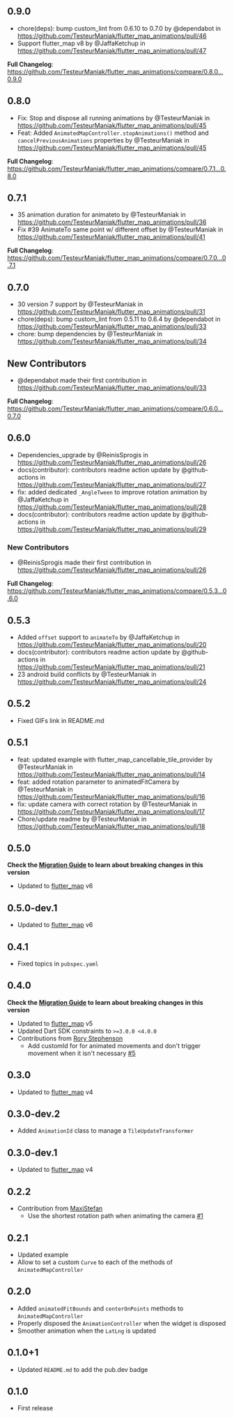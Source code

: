 ## 0.9.0

* chore(deps): bump custom_lint from 0.6.10 to 0.7.0 by @dependabot in https://github.com/TesteurManiak/flutter_map_animations/pull/46
* Support flutter_map v8 by @JaffaKetchup in https://github.com/TesteurManiak/flutter_map_animations/pull/47


**Full Changelog**: https://github.com/TesteurManiak/flutter_map_animations/compare/0.8.0...0.9.0

## 0.8.0

* Fix: Stop and dispose all running animations by @TesteurManiak in https://github.com/TesteurManiak/flutter_map_animations/pull/45
* Feat: Added `AnimatedMapController.stopAnimations()` method and `cancelPreviousAnimations` properties by @TesteurManiak in https://github.com/TesteurManiak/flutter_map_animations/pull/45


**Full Changelog**: https://github.com/TesteurManiak/flutter_map_animations/compare/0.7.1...0.8.0

## 0.7.1

* 35 animation duration for animateto by @TesteurManiak in https://github.com/TesteurManiak/flutter_map_animations/pull/36
* Fix #39 AnimateTo same point w/ different offset by @TesteurManiak in https://github.com/TesteurManiak/flutter_map_animations/pull/41

**Full Changelog**: https://github.com/TesteurManiak/flutter_map_animations/compare/0.7.0...0.7.1

## 0.7.0

* 30 version 7 support by @TesteurManiak in https://github.com/TesteurManiak/flutter_map_animations/pull/31
* chore(deps): bump custom_lint from 0.5.11 to 0.6.4 by @dependabot in https://github.com/TesteurManiak/flutter_map_animations/pull/33
* chore: bump dependencies by @TesteurManiak in https://github.com/TesteurManiak/flutter_map_animations/pull/34

## New Contributors
* @dependabot made their first contribution in https://github.com/TesteurManiak/flutter_map_animations/pull/33

**Full Changelog**: https://github.com/TesteurManiak/flutter_map_animations/compare/0.6.0...0.7.0


## 0.6.0

* Dependencies_upgrade by @ReinisSprogis in https://github.com/TesteurManiak/flutter_map_animations/pull/26
* docs(contributor): contributors readme action update by @github-actions in https://github.com/TesteurManiak/flutter_map_animations/pull/27
* fix: added dedicated `_AngleTween` to improve rotation animation by @JaffaKetchup in https://github.com/TesteurManiak/flutter_map_animations/pull/28
* docs(contributor): contributors readme action update by @github-actions in https://github.com/TesteurManiak/flutter_map_animations/pull/29

### New Contributors
* @ReinisSprogis made their first contribution in https://github.com/TesteurManiak/flutter_map_animations/pull/26

**Full Changelog**: https://github.com/TesteurManiak/flutter_map_animations/compare/0.5.3...0.6.0

## 0.5.3

* Added `offset` support to `animateTo` by @JaffaKetchup in https://github.com/TesteurManiak/flutter_map_animations/pull/20
* docs(contributor): contributors readme action update by @github-actions in https://github.com/TesteurManiak/flutter_map_animations/pull/21
* 23 android build conflicts by @TesteurManiak in https://github.com/TesteurManiak/flutter_map_animations/pull/24

## 0.5.2

* Fixed GIFs link in README.md

## 0.5.1

* feat: updated example with flutter_map_cancellable_tile_provider by @TesteurManiak in https://github.com/TesteurManiak/flutter_map_animations/pull/14
* feat: added rotation parameter to animatedFitCamera by @TesteurManiak in https://github.com/TesteurManiak/flutter_map_animations/pull/16
* fix: update camera with correct rotation by @TesteurManiak in https://github.com/TesteurManiak/flutter_map_animations/pull/17
* Chore/update readme by @TesteurManiak in https://github.com/TesteurManiak/flutter_map_animations/pull/18

## 0.5.0

**Check the [Migration Guide](https://github.com/TesteurManiak/flutter_map_animations/blob/main/README.md#migration-guide) to learn about breaking changes in this version**

* Updated to [flutter_map](https://pub.dev/packages/flutter_map/versions/6.0.0) v6

## 0.5.0-dev.1

* Updated to [flutter_map](https://pub.dev/packages/flutter_map/versions/6.0.0-dev.2) v6

## 0.4.1

* Fixed topics in `pubspec.yaml`

## 0.4.0

**Check the [Migration Guide](https://github.com/TesteurManiak/flutter_map_animations#v040) to learn about breaking changes in this version**

* Updated to [flutter_map](https://pub.dev/packages/flutter_map/versions/5.0.0) v5
* Updated Dart SDK constraints to `>=3.0.0 <4.0.0`
* Contributions from [Rory Stephenson](https://github.com/rorystephenson)
    * Add customId for for animated movements and don't trigger movement when it isn't necessary [#5](https://github.com/TesteurManiak/flutter_map_animations/pull/5)

## 0.3.0

* Updated to [flutter_map](https://pub.dev/packages/flutter_map/versions/4.0.0) v4

## 0.3.0-dev.2

* Added `AnimationId` class to manage a `TileUpdateTransformer`

## 0.3.0-dev.1

* Updated to [flutter_map](https://pub.dev/packages/flutter_map/versions/4.0.0-dev.1) v4

## 0.2.2

* Contribution from [MaxiStefan](https://github.com/MaxiStefan)
    * Use the shortest rotation path when animating the camera [#1](https://github.com/TesteurManiak/flutter_map_animations/pull/1)

## 0.2.1

* Updated example
* Allow to set a custom `Curve` to each of the methods of `AnimatedMapController`

## 0.2.0

* Added `animatedFitBounds` and `centerOnPoints` methods to `AnimatedMapController`
* Properly disposed the `AnimationController` when the widget is disposed
* Smoother animation when the `LatLng` is updated

## 0.1.0+1

* Updated `README.md` to add the pub.dev badge

## 0.1.0

* First release
